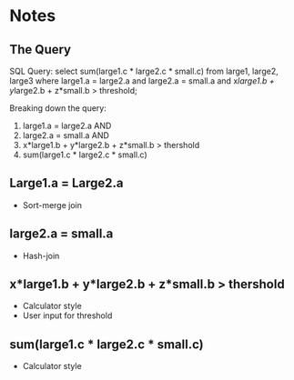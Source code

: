 # Notes

## The Query

SQL Query:
select sum(large1.c * large2.c * small.c) from large1, large2, large3 where large1.a = large2.a and large2.a
= small.a and x*large1.b + y*large2.b + z*small.b > threshold;

Breaking down the query:
1. large1.a = large2.a AND
2. large2.a = small.a AND
3. x\*large1.b + y\*large2.b + z*small.b > thershold 
4. sum(large1.c * large2.c * small.c)

## Large1.a = Large2.a

- Sort-merge join

## large2.a = small.a

- Hash-join

## x\*large1.b + y\*large2.b + z*small.b > thershold 

- Calculator style
- User input for threshold

## sum(large1.c * large2.c * small.c)

- Calculator style